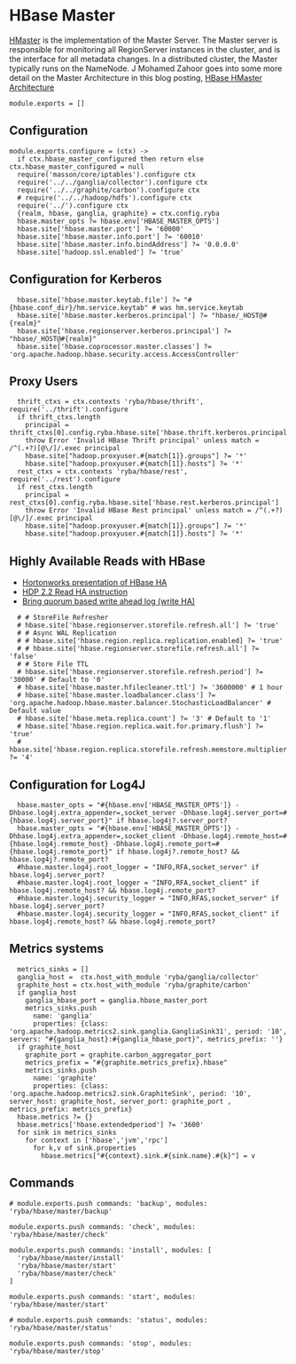 
# HBase Master
[HMaster](http://hbase.apache.org/book.html#_master) is the implementation of the Master Server.
The Master server is responsible for monitoring all RegionServer instances in the cluster, and is the interface for all metadata changes.
In a distributed cluster, the Master typically runs on the NameNode.
J Mohamed Zahoor goes into some more detail on the Master Architecture in this blog posting, [HBase HMaster Architecture](http://blog.zahoor.in/2012/08/hbase-hmaster-architecture/)

    module.exports = []

## Configuration

    module.exports.configure = (ctx) ->
      if ctx.hbase_master_configured then return else ctx.hbase_master_configured = null
      require('masson/core/iptables').configure ctx
      require('../../ganglia/collector').configure ctx
      require('../../graphite/carbon').configure ctx
      # require('../../hadoop/hdfs').configure ctx
      require('../').configure ctx
      {realm, hbase, ganglia, graphite} = ctx.config.ryba
      hbase.master_opts ?= hbase.env['HBASE_MASTER_OPTS']
      hbase.site['hbase.master.port'] ?= '60000'
      hbase.site['hbase.master.info.port'] ?= '60010'
      hbase.site['hbase.master.info.bindAddress'] ?= '0.0.0.0'
      hbase.site['hadoop.ssl.enabled'] ?= 'true'

## Configuration for Kerberos

      hbase.site['hbase.master.keytab.file'] ?= "#{hbase.conf_dir}/hm.service.keytab" # was hm.service.keytab
      hbase.site['hbase.master.kerberos.principal'] ?= "hbase/_HOST@#{realm}"
      hbase.site['hbase.regionserver.kerberos.principal'] ?= "hbase/_HOST@#{realm}"
      hbase.site['hbase.coprocessor.master.classes'] ?= 'org.apache.hadoop.hbase.security.access.AccessController'

## Proxy Users

      thrift_ctxs = ctx.contexts 'ryba/hbase/thrift', require('../thrift').configure
      if thrift_ctxs.length
        principal = thrift_ctxs[0].config.ryba.hbase.site['hbase.thrift.kerberos.principal']
        throw Error 'Invalid HBase Thrift principal' unless match = /^(.+?)[@\/]/.exec principal
        hbase.site["hadoop.proxyuser.#{match[1]}.groups"] ?= '*'
        hbase.site["hadoop.proxyuser.#{match[1]}.hosts"] ?= '*'
      rest_ctxs = ctx.contexts 'ryba/hbase/rest', require('../rest').configure
      if rest_ctxs.length
        principal = rest_ctxs[0].config.ryba.hbase.site['hbase.rest.kerberos.principal']
        throw Error 'Invalid HBase Rest principal' unless match = /^(.+?)[@\/]/.exec principal
        hbase.site["hadoop.proxyuser.#{match[1]}.groups"] ?= '*'
        hbase.site["hadoop.proxyuser.#{match[1]}.hosts"] ?= '*'

## Highly Available Reads with HBase

*   [Hortonworks presentation of HBase HA][ha-next-level]
*   [HDP 2.2 Read HA instruction][hdp22]
*   [Bring quorum based write ahead log (write HA)][HBASE-12259]

[ha-next-level]: http://hortonworks.com/blog/apache-hbase-high-availability-next-level/
[hdp22]: http://docs.hortonworks.com/HDPDocuments/HDP2/HDP-2.2.0/Hadoop_HA_v22/ha_hbase_reads/index.html#Item1.1.5
[HBASE-12259]: https://issues.apache.org/jira/browse/HBASE-12259

      # # StoreFile Refresher
      # hbase.site['hbase.regionserver.storefile.refresh.all'] ?= 'true'
      # # Async WAL Replication
      # # hbase.site['hbase.region.replica.replication.enabled] ?= 'true'
      # # hbase.site['hbase.regionserver.storefile.refresh.all'] ?= 'false'
      # # Store File TTL
      # hbase.site['hbase.regionserver.storefile.refresh.period'] ?= '30000' # Default to '0'
      # hbase.site['hbase.master.hfilecleaner.ttl'] ?= '3600000' # 1 hour
      # hbase.site['hbase.master.loadbalancer.class'] ?= 'org.apache.hadoop.hbase.master.balancer.StochasticLoadBalancer' # Default value
      # hbase.site['hbase.meta.replica.count'] ?= '3' # Default to '1'
      # hbase.site['hbase.region.replica.wait.for.primary.flush'] ?= 'true'
      # hbase.site['hbase.region.replica.storefile.refresh.memstore.multiplier'] ?= '4'

## Configuration for Log4J

      hbase.master_opts = "#{hbase.env['HBASE_MASTER_OPTS']} -Dhbase.log4j.extra_appender=,socket_server -Dhbase.log4j.server_port=#{hbase.log4j.server_port}" if hbase.log4j?.server_port?
      hbase.master_opts = "#{hbase.env['HBASE_MASTER_OPTS']} -Dhbase.log4j.extra_appender=,socket_client -Dhbase.log4j.remote_host=#{hbase.log4j.remote_host} -Dhbase.log4j.remote_port=#{hbase.log4j.remote_port}" if hbase.log4j?.remote_host? && hbase.log4j?.remote_port?
      #hbase.master.log4j.root_logger = "INFO,RFA,socket_server" if hbase.log4j.server_port?
      #hbase.master.log4j.root_logger = "INFO,RFA,socket_client" if hbase.log4j.remote_host? && hbase.log4j.remote_port?
      #hbase.master.log4j.security_logger = "INFO,RFAS,socket_server" if hbase.log4j.server_port?
      #hbase.master.log4j.security_logger = "INFO,RFAS,socket_client" if hbase.log4j.remote_host? && hbase.log4j.remote_port?

## Metrics systems

      metrics_sinks = []
      ganglia_host =  ctx.host_with_module 'ryba/ganglia/collector'
      graphite_host = ctx.host_with_module 'ryba/graphite/carbon'
      if ganglia_host
        ganglia_hbase_port = ganglia.hbase_master_port
        metrics_sinks.push
          name: 'ganglia'
          properties: {class: 'org.apache.hadoop.metrics2.sink.ganglia.GangliaSink31', period: '10', servers: "#{ganglia_host}:#{ganglia_hbase_port}", metrics_prefix: ''}
      if graphite_host
        graphite_port = graphite.carbon_aggregator_port
        metrics_prefix = "#{graphite.metrics_prefix}.hbase"
        metrics_sinks.push
          name: 'graphite'
          properties: {class: 'org.apache.hadoop.metrics2.sink.GraphiteSink', period: '10', server_host: graphite_host, server_port: graphite_port , metrics_prefix: metrics_prefix}
      hbase.metrics ?= {}
      hbase.metrics['hbase.extendedperiod'] ?= '3600'
      for sink in metrics_sinks
        for context in ['hbase','jvm','rpc']
          for k,v of sink.properties
            hbase.metrics["#{context}.sink.#{sink.name}.#{k}"] = v

## Commands

    # module.exports.push commands: 'backup', modules: 'ryba/hbase/master/backup'

    module.exports.push commands: 'check', modules: 'ryba/hbase/master/check'

    module.exports.push commands: 'install', modules: [
      'ryba/hbase/master/install'
      'ryba/hbase/master/start'
      'ryba/hbase/master/check'
    ]

    module.exports.push commands: 'start', modules: 'ryba/hbase/master/start'

    # module.exports.push commands: 'status', modules: 'ryba/hbase/master/status'

    module.exports.push commands: 'stop', modules: 'ryba/hbase/master/stop'
